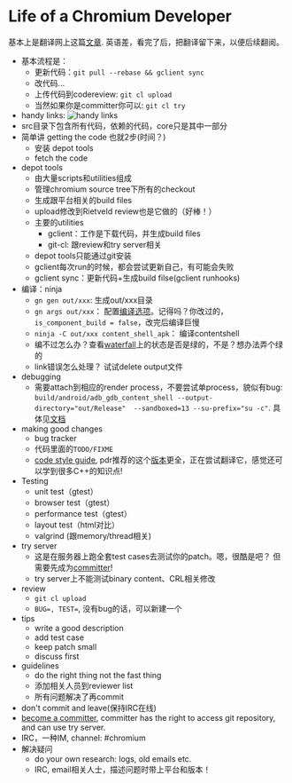 # Life of a Chromium Developer

基本上是翻译网上这篇[文章](https://docs.google.com/presentation/d/1abnqM9j6zFodPHA38JG1061rG2iGj_GABxEDgZsdbJg/present?slide=id.i5). 英语差，看完了后，把翻译留下来，以便后续翻阅。

- 基本流程是：
	- 更新代码：`git pull --rebase && gclient sync`
	- 改代码...
	- 上传代码到codereview: `git cl upload`
	- 当然如果你是committer你可以: `git cl try`
- handy links: ![handy links](http://i.imgur.com/RRHLlB8.png)
- src目录下包含所有代码，依赖的代码，core只是其中一部分
- 简单讲 getting the code 也就2步(时间？)
	- 安装 depot tools
	- fetch the code
- depot tools
	- 由大量scripts和utilities组成
	- 管理chromium source tree下所有的checkout
	- 生成跟平台相关的build files
	- upload修改到RietveId review也是它做的（好棒！）
	- 主要的utilities
		- gclient：工作是下载代码，并生成build files
		- git-cl: 跟review和try server相关
	- depot tools只能通过git安装
	- gclient每次run的时候，都会尝试更新自己，有可能会失败
	- gclient sync：更新代码+生成build filse(gclient runhooks)
- 编译：ninja
	- `gn gen out/xxx`: 生成out/xxx目录
	- `gn args out/xxx`： 配置[编译选项](https://www.chromium.org/developers/gn-build-configuration)。记得吗？你改过的，`is_component_build = false`，改完后编译巨慢
	- `ninja -C out/xxx content_shell_apk`： 编译contentshell
	- 编不过怎么办？查看[waterfall](https://build.chromium.org/p/chromium/waterfall)上的状态是否是绿的，不是？想办法弄个绿的
	- link错误怎么处理？ 试试delete output文件
- debugging
	- 需要attach到相应的render process，不要尝试单process，貌似有bug: `build/android/adb_gdb_content_shell --output-directory="out/Release"  --sandboxed=13 --su-prefix="su -c"`. 具体见[文档](https://chromium.googlesource.com/chromium/src/+/master/docs/android_debugging_instructions.md)
- making good changes
	- bug tracker
	- 代码里面的`TODO/FIXME`
	- [code style guide](https://chromium.googlesource.com/chromium/src/+/master/styleguide/c++/c++.md), pdr推荐的这个[版本](https://google.github.io/styleguide/cppguide.html)更全，正在尝试翻译它，感觉还可以学到很多C++的知识点!
- Testing
	- unit test（gtest）
	- browser test（gtest）
	- performance test（gtest）
	- layout test（html对比）
	- valgrind (跟memory/thread相关)
- try server
	- 这是在服务器上跑全套test cases去测试你的patch。嗯，很酷是吧？ 但需要先成为[committer](http://dev.chromium.org/getting-involved/become-a-committer)!
	- try server上不能测试binary content、CRL相关修改
- review
	- `git cl upload`
	- `BUG=, TEST=`, 没有bug的话，可以新建一个
- tips
	- write a good description
	- add test case
	- keep patch small
	- discuss first
- guidelines
	- do the right thing not the fast thing
	- 添加相关人员到reviewer list
	- 所有问题解决了再commit
- don't commit and leave(保持IRC在线)
- [become a committer](http://dev.chromium.org/getting-involved/become-a-committer), committer has the right to access git repository, and can use try server.
- IRC，一种IM, channel: #chromium
- 解决疑问
	- do your own research: logs, old emails etc.
	- IRC, email相关人士，描述问题时带上平台和版本！
